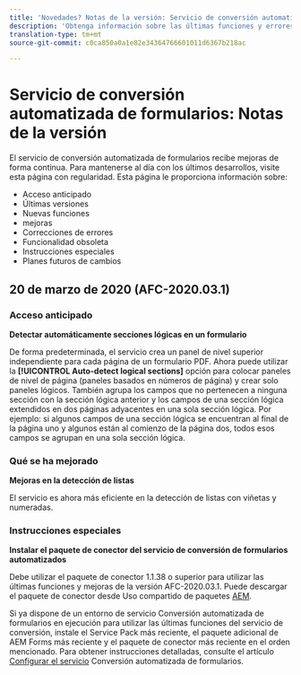 ```yaml
---
title: 'Novedades? Notas de la versión: Servicio de conversión automatizada de formularios'
description: 'Obtenga información sobre las últimas funciones y errores corregidos para el servicio de conversión de formularios automatizados '
translation-type: tm+mt
source-git-commit: c0ca850a0a1e82e34364766601011d6367b218ac

---
```



# Servicio de conversión automatizada de formularios: Notas de la versión

El servicio de conversión automatizada de formularios recibe mejoras de forma continua. Para mantenerse al día con los últimos desarrollos, visite esta página con regularidad. Esta página le proporciona información sobre:

* Acceso anticipado
* Últimas versiones
* Nuevas funciones
* mejoras
* Correcciones de errores
* Funcionalidad obsoleta
* Instrucciones especiales
* Planes futuros de cambios

## 20 de marzo de 2020 (AFC-2020.03.1)

### Acceso anticipado

**Detectar automáticamente secciones lógicas en un formulario**

De forma predeterminada, el servicio crea un panel de nivel superior independiente para cada página de un formulario PDF. Ahora puede utilizar la **[!UICONTROL Auto-detect logical sections]** opción para colocar paneles de nivel de página (paneles basados en números de página) y crear solo paneles lógicos. También agrupa los campos que no pertenecen a ninguna sección con la sección lógica anterior y los campos de una sección lógica extendidos en dos páginas adyacentes en una sola sección lógica. Por ejemplo: si algunos campos de una sección lógica se encuentran al final de la página uno y algunos están al comienzo de la página dos, todos esos campos se agrupan en una sola sección lógica.

### Qué se ha mejorado

**Mejoras en la detección de listas**

El servicio es ahora más eficiente en la detección de listas con viñetas y numeradas.

### Instrucciones especiales

**Instalar el paquete de conector del servicio de conversión de formularios automatizados**

Debe utilizar el paquete de conector 1.1.38 o superior para utilizar las últimas funciones y mejoras de la versión AFC-2020.03.1. Puede descargar el paquete de conector desde Uso compartido de paquetes [AEM](https://www.adobeaemcloud.com/content/marketplace/marketplaceProxy.html?packagePath=/content/companies/public/adobe/packages/cq650/featurepack/AFCS-Connector-2020.03.1).

Si ya dispone de un entorno de servicio Conversión automatizada de formularios en ejecución para utilizar las últimas funciones del servicio de conversión, instale el Service Pack más reciente, el paquete adicional de AEM Forms más reciente y el paquete de conector más reciente en el orden mencionado. Para obtener instrucciones detalladas, consulte el artículo [Configurar el servicio](configure-service.md) Conversión automatizada de formularios.